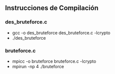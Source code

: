 ## Instrucciones de Compilación

### des_bruteforce.c

- gcc -o des_bruteforce des_bruteforce.c -lcrypto
- ./des_bruteforce

### bruteforce.c

- mpicc -o bruteforce bruteforce.c -lcrypto
- mpirun -np 4 ./bruteforce
